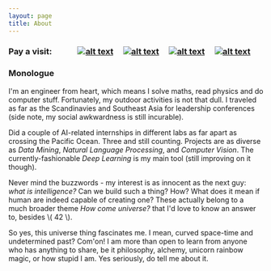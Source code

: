 ```yaml
---
layout: page
title: About
---
```

<!-- Please don't remove this: Grab your social icons from https://github.com/carlsednaoui/gitsocial -->

<!-- display the social media buttons in your README -->



### Pay a visit: &nbsp; &nbsp; &nbsp; &nbsp; &nbsp; &nbsp; [![alt text][1.1]][1] &nbsp; &nbsp; [![alt text][2.1]][2] &nbsp; &nbsp; [![alt text][3.1]][3] &nbsp; &nbsp; [![alt text][4.1]][4]


### Monologue

I'm an engineer from heart, which means I solve maths, read physics and do computer stuff. Fortunately, my outdoor activities is not that dull. I traveled as far as the Scandinavies and Southeast Asia for leadership conferences (side note, my social awkwardness is still incurable).

Did a couple of AI-related internships in different labs as far apart as crossing the Pacific Ocean. Three and still counting. Projects are as diverse as _Data Mining_, _Natural Language Processing_, and _Computer Vision_. The currently-fashionable _Deep Learning_ is my main tool (still improving on it though).

Never mind the buzzwords - my interest is as innocent as the next guy: _what is intelligence?_ Can we build such a thing? How? What does it mean if human are indeed capable of creating one? These actually belong to a much broader theme _How come universe?_ that I'd love to know an answer to,  besides \\( 42 \\).

So yes, this universe thing fascinates me. I mean, curved space-time and undetermined past? Com'on! I am more than open to learn from anyone who has anything to share, be it philosophy, alchemy, unicorn rainbow magic, or how stupid I am. Yes seriously, do tell me about it.

<!-- links to social media icons -->
<!-- no need to change these -->

<!-- icons with padding -->

[1.1]: http://i.imgur.com/CKLpgcs.png (email icon with padding)
[2.1]: http://i.imgur.com/aV59QS6.png (github icon with padding)
[3.1]: http://i.imgur.com/Q9Dr6XJ.png (linkedin icon with padding)
[4.1]: http://i.imgur.com/2amdaUm.png (resume icon with padding)

<!-- icons without padding -->

[1.2]: http://i.imgur.com/CKLpgcs.png (email icon without padding)
[2.2]: http://i.imgur.com/aV59QS6.png (github icon without padding)
[3.2]: http://i.imgur.com/Q9Dr6XJ.png (linkedin plus icon without padding)
[4.2]: http://i.imgur.com/2amdaUm.png (resume icon without padding)


<!-- links to your social media accounts -->
<!-- update these accordingly -->

[1]: mailto:thtrieu@apcs.vn
[2]: http://github.com/thtrieu/
[3]: https://linkedin.com/in/thtrieu95
[4]: http://thtrieu.github.io/resume.pdf

<!-- Please don't remove this: Grab your social icons from https://github.com/carlsednaoui/gitsocial -->